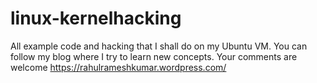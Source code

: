 # linux-kernelhacking
All example code and hacking that I shall do on my Ubuntu VM.
You can follow my blog where I try to learn new concepts.
Your comments are welcome
https://rahulrameshkumar.wordpress.com/
